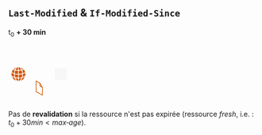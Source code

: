 ## `Last-Modified` & `If-Modified-Since`

t<sub>0</sub> **+ 30 min**

<svg width="28%" height="auto" style="margin: 0 auto" inkscape:version="1.1.2 (0a00cf5339, 2022-02-04)" sodipodi:docname="Last-Modified-t0plus30.svg" version="1.1" viewBox="0 0 120 100" xmlns="http://www.w3.org/2000/svg" xmlns:inkscape="http://www.inkscape.org/namespaces/inkscape" xmlns:sodipodi="http://sodipodi.sourceforge.net/DTD/sodipodi-0.dtd">
 <sodipodi:namedview bordercolor="#999999" borderopacity="1" inkscape:current-layer="svg2876" inkscape:cx="77.820058" inkscape:cy="57.256208" inkscape:pagecheckerboard="0" inkscape:pageopacity="0" inkscape:pageshadow="0" inkscape:window-height="1143" inkscape:window-maximized="1" inkscape:window-width="1920" inkscape:window-x="0" inkscape:window-y="0" inkscape:zoom="3.7201206" pagecolor="#000000" showgrid="false"/>
 <defs>
  <marker id="marker110282882" overflow="visible" orient="auto">
   <path transform="scale(-.6)" d="m8.7186 4.0337-10.926-4.0177 10.926-4.0177c-1.7455 2.3721-1.7354 5.6175-6e-7 8.0354z" fill="#fff" fill-rule="evenodd" stroke="#fff" stroke-linejoin="round" stroke-width=".625"/>
  </marker>
  <marker id="marker1102823612" overflow="visible" orient="auto">
   <path transform="scale(-.6)" d="m8.7186 4.0337-10.926-4.0177 10.926-4.0177c-1.7455 2.3721-1.7354 5.6175-6e-7 8.0354z" fill="#fff" fill-rule="evenodd" stroke="#fff" stroke-linejoin="round" stroke-width=".625"/>
  </marker>
 </defs>
 <g transform="matrix(.98523 0 0 .97489 175.61 1.7428)" v-click="1">
  <text x="-85.386345" y="20.924988" fill="#ffffff" font-family="Helvetica" font-size="7.3742px" stroke-width="1.726"><tspan font-family="Exo" font-style="italic" stroke-width="1.0204">Fresh</tspan></text>
  <text x="-159.74283" y="20.924988" fill="#ffffff" font-family="Helvetica" font-size="7.3742px" stroke-width="1.726"><tspan font-family="Exo" stroke-width="1.0204">GET</tspan></text>
  <text x="-86.956619" y="51.993748" fill="#ffffff" font-family="Exo" font-size="6.795px" stroke-width="1.0204" text-align="center" text-anchor="middle" style="line-height:1.25" xml:space="preserve"><tspan x="-86.956619" y="51.993748" stroke-width="1.0204">CACHE</tspan></text>
  <path d="m-160.67 35.938v-8.4872c0-2.1069 1.5417-3.8032 3.4567-3.8032h66.835c1.915 0 3.4567 1.6962 3.4567 3.8032v8.4872" fill="none" marker-end="url(#marker110282882)" stop-color="#000000" stroke="#fff" stroke-width="1.0204"/>
  <path d="m-94.88 37.977h15.915c1.9754 0 3.5657 1.5903 3.5657 3.5656v15.914c0 1.9754-1.5903 3.5656-3.5657 3.5656h-15.915c-1.9754 0-3.5657-1.5903-3.5657-3.5656v-15.914c0-1.9754 1.5903-3.5656 3.5657-3.5656z" fill="#eee" fill-opacity=".33" stop-color="#000000" stroke="#fff" stroke-width="1.0204" style="-inkscape-stroke:none;font-variation-settings:normal"/>
  <path d="m-156.34 37.972c1.6162 0.58379 2.7899 1.438 3.7731 2.415-0.55921 0.3134-1.1614 0.63295-1.8558 0.90948-0.70054-1.6961-1.3151-2.5994-1.9173-3.3245zm2.4335 4.5413c0.84189-0.34413 1.6408-0.74356 2.372-1.2106 1.7206 1.9849 2.1139 3.3122 2.5625 4.5781-1.2167 0.84189-2.4888 1.5609-3.9083 2.0033-0.14748-1.6285-0.36871-3.3122-1.0262-5.3709zm1.0508 6.6429c1.6162-0.49161 2.9927-1.143 4.1296-1.948 0.35028 2.243 0.19665 3.5888-0.043 4.7748-1.8313 1.3888-3.2754 1.9849-4.6826 2.5257 0.19665-1.1369 0.37486-0.61452 0.59608-5.3524zm-1.014 6.9317c1.2966-0.40558 2.6178-0.85418 4.529-2.0894-1.6899 4.0681-4.6089 6.1636-7.1591 7.0608 0.92792-1.057 1.8436-2.3475 2.6301-4.9714zm-1.5179 0.39944c-1.2536 3.3553-3.0541 4.8854-4.6089 5.2418v-4.6089c1.6039-0.04916 3.1463-0.24581 4.6089-0.63295zm-4.6212-0.62681v-5.3647c1.5732 0.03687 3.6256-0.31955 5.8379-0.82345 6e-3 2.2799-0.3257 3.8837-0.68826 5.4262-2.0709 0.56536-3.6687 0.71284-5.1496 0.762zm0.0799-6.7105v-5.4508c1.6408-0.07989 3.2446-0.30726 4.7994-0.78044 0.52848 1.5793 0.82345 3.4351 1.0262 5.377-1.7882 0.52848-3.7547 0.78044-5.8256 0.85418zm-0.1352-11.94h0.51005c1.1614 0.38715 1.9726 1.3089 2.4458 1.9111 0.70669 0.90334 1.0938 1.7329 1.4626 2.5564-1.186 0.34413-2.5625 0.65139-4.4184 0.71898zm-1.2167 5.2541c-1.4687-0.0676-2.919-0.30726-4.3446-0.72513 0.47932-1.1799 1.0938-2.2737 1.9419-3.1893 0.5162-0.51619 1.0754-1.0017 1.8989-1.272h0.5039zm0.0615 6.6921c-2.2061-0.08603-4.1296-0.381-5.8318-0.85418 0.11676-1.5609 0.15978-3.048 1.0262-5.377 1.9173 0.60837 4.1357 0.78044 4.8117 0.76814zm-0.0615 1.2843 6e-3 5.377c-1.6899 0.04302-3.3798-0.25195-5.0698-0.68826-0.53463-1.9173-0.762-3.7424-0.75586-5.5122 1.9112 0.53463 3.853 0.78044 5.8195 0.82345zm0 6.7474v4.6027c-0.90334-0.19664-1.6592-0.70055-2.329-1.3765-1.0508-1.0938-1.7637-2.415-2.2921-3.7424 1.5363 0.3134 3.0726 0.54692 4.6212 0.51619zm-6.1083-0.98937c0.86647 2.6731 1.7882 3.81 2.71 4.8854-4.0374-1.5363-6.0038-4.3385-7.0977-6.729 1.438 0.74971 2.8698 1.5056 4.3876 1.8435zm-5.0513-3.8223c-0.40558-1.4687-0.51619-3.1525-0.17821-5.1681 1.1737 0.73127 2.4826 1.4195 4.2156 2.0033-6e-3 1.9787 0.18435 3.7916 0.58379 5.4323-1.272-0.35642-2.7285-0.98937-4.6212-2.2676zm0.20279-6.4831c0.53463-1.8005 1.4195-3.3 2.5748-4.5904 0.82959 0.56536 1.5854 0.86647 2.3597 1.2229-0.6391 1.7698-0.92177 3.7363-1.0201 5.377-1.2352-0.44245-2.4704-0.90948-3.9145-2.0095zm3.4597-5.5675c1.3151-1.1184 2.5933-1.8743 3.8469-2.3475-0.63909 0.76814-1.2905 1.7452-1.9849 3.2508-0.70055-0.30111-1.3335-0.60223-1.862-0.90334z" fill="#d45500" pointer-events="all" stroke-width="1.726"/>
 </g>
 <g transform="matrix(.98523 0 0 .97489 175.61 1.7428)" v-click="2">
  <path d="m-86.923 61.176v9.5644c0 2.107-1.5417 3.8032-3.4567 3.8032h-66.835c-1.915 0-3.4567-1.6962-3.4567-3.8032v-6.5555" fill="none" marker-end="url(#marker1102823612)" stop-color="#000000" stroke="#fff" stroke-width="1.0204" sodipodi:nodetypes="cssssc"/>
  <g transform="matrix(.61452 0 0 .61452 -172.95 .33869)" pointer-events="all" stroke="#d45500" stroke-linecap="round" stroke-linejoin="round" stroke-miterlimit="10" stroke-width="1.9095">
   <path d="m70 100 10.52 5.98 7.19 12.25v22.37l-17.71-10.18z" fill="#fff"/>
   <path d="m80.69 106.27v7.88l7.02 4.02" fill="none"/>
  </g>
 </g>
</svg>

<v-click at="3">

Pas de **revalidation** si la ressource n'est pas expirée (ressource _fresh_, i.e.&nbsp;: $t_0 + 30 min < max‑age$).

</v-click>